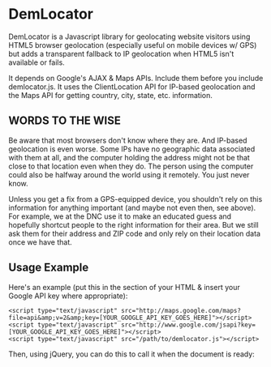 # DemLocator

DemLocator is a Javascript library for geolocating website visitors using HTML5
browser geolocation (especially useful on mobile devices w/ GPS) but adds a
transparent fallback to IP geolocation when HTML5 isn't available or fails.

It depends on Google's AJAX & Maps APIs. Include them before you include
demlocator.js. It uses the ClientLocation API for IP-based geolocation and
the Maps API for getting country, city, state, etc. information.

## WORDS TO THE WISE

Be aware that most browsers don't know where they are. And
IP-based geolocation is even worse. Some IPs have no geographic data associated
with them at all, and the computer holding the address might not be that close
to that location even when they do. The person using the computer could also be
halfway around the world using it remotely. You just never know.

Unless you get a fix from a GPS-equipped device, you shouldn't rely on this
information for anything important (and maybe not even then, see above). For
example, we at the DNC use it to make an educated guess and hopefully shortcut
people to the right information for their area. But we still ask them for their
address and ZIP code and only rely on their location data once we have that.


## Usage Example

Here's an example (put this in the <head> section of your HTML & insert your
Google API key where appropriate):

    <script type="text/javascript" src="http://maps.google.com/maps?file=api&amp;v=2&amp;key=[YOUR_GOOGLE_API_KEY_GOES_HERE]"></script>
    <script type="text/javascript" src="http://www.google.com/jsapi?key=[YOUR_GOOGLE_API_KEY_GOES_HERE]"></script>
    <script type="text/javascript" src="/path/to/demlocator.js"></script>

Then, using jQuery, you can do this to call it when the document is ready:
    <script type="text/javascript">

      // success callback
      function handle_demlocator_success(result) {
        if (result.country && result.country == 'US') {
          console.log("You might be in " + result.state + ", USA!");
        }
      }

      // error callback
      function handle_demlocator_error(error) {
        console.log("DemLocator failed. Sorry.");
      }

      // kick the whole thing off
      $(document).ready(function() {
        var locator = new DemLocator();
        locator.getLocation(handle_demlocator_success, handle_demlocator_error);
      });

    </script>

And that should be it.


## Testing

If you have SpiderMonkey installed (Mozilla's Javascript engine which can be
installed as a standalone executable), then you can run the included test
suite:

    js test.js


## Github, FTW. 

Fork the project here: [http://github.com/dnclabs/demlocator](http://github.com/dnclabs/demlocator)

Report bugs here: [http://github.com/dnclabs/demlocator/issues](http://github.com/dnclabs/demlocator/issues)


Have fun storming the castle!
